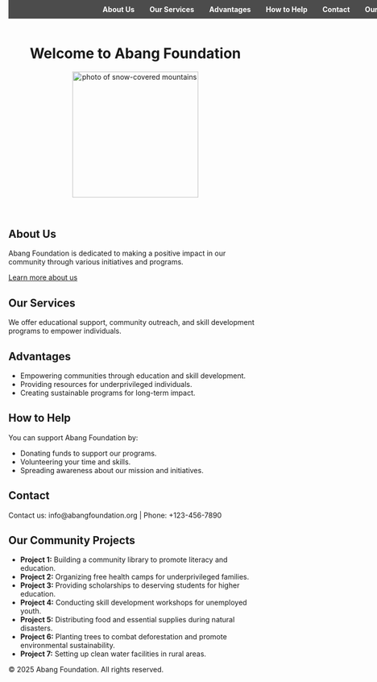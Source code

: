<!DOCTYPE html>
<html lang="en">
<head>
    <meta charset="UTF-8">
    <meta name="viewport" content="width=device-width, initial-scale=1.0">
    <title>Abang Foundation</title>
    <style>
        body {
            background-image: url('snow.jpg');
            background-size: cover;
            background-repeat: no-repeat;
            background-attachment: fixed; /* Optional: Makes the background fixed while scrolling */
        }
        nav {
            background-color: rgba(0, 0, 0, 0.7); /* Semi-transparent background */
            padding: 10px;
            position: fixed; /* Keeps the nav panel fixed at the top */
            top: 0;
            width: 100%;
            z-index: 1000; /* Ensures it stays above other elements */
        }
        nav ul {
            list-style: none;
            margin: 0;
            padding: 0;
            display: flex;
            justify-content: center;
        }
        nav ul li {
            margin: 0 15px;
        }
        nav ul li a {
            color: white;
            text-decoration: none;
            font-weight: bold;
        }
        nav ul li a:hover {
            text-decoration: underline;
        }
        main {
            margin-top: 60px; /* Adds space to prevent content from overlapping with the fixed nav */
        }
    </style>
</head>
<body>
    <header>
        <h1>Welcome to Abang Foundation</h1>
        <img src="snow.jpg" width="250px" height="250px" alt="photo of snow-covered mountains">
        <!-- Audio Element -->
        <audio autoplay loop>
            <source src="don't cry.mp3" type="audio/mpeg">
        </audio>
    </header>
    <!-- Navigation Panel -->
    <nav>
        <ul>
            <li><a href="#about">About Us</a></li>
            <li><a href="#services">Our Services</a></li>
            <li><a href="#advantages">Advantages</a></li>
            <li><a href="#help">How to Help</a></li>
            <li><a href="#contact">Contact</a></li>
            <li><a href="#projects">Our Projects</a></li>
        </ul>
    </nav>
    <main>
        <section id="about">
            <h2>About Us</h2>
            <p>Abang Foundation is dedicated to making a positive impact in our community through various initiatives and programs.</p>
            <a href="more-about-us.html">Learn more about us</a>
        </section>
        <section id="services">
            <h2>Our Services</h2>
            <p>We offer educational support, community outreach, and skill development programs to empower individuals.</p>
        </section>
        <section id="advantages">
            <h2>Advantages</h2>
            <ul>
                <li>Empowering communities through education and skill development.</li>
                <li>Providing resources for underprivileged individuals.</li>
                <li>Creating sustainable programs for long-term impact.</li>
            </ul>
        </section>
        <section id="help">
            <h2>How to Help</h2>
            <p>You can support Abang Foundation by:</p>
            <ul>
                <li>Donating funds to support our programs.</li>
                <li>Volunteering your time and skills.</li>
                <li>Spreading awareness about our mission and initiatives.</li>
            </ul>
        </section>
        <section id="contact">
            <h2>Contact</h2>
            <p>Contact us: info@abangfoundation.org | Phone: +123-456-7890</p>
        </section>
        <section id="projects">
            <h2>Our Community Projects</h2>
            <ul>
                <li><strong>Project 1:</strong> Building a community library to promote literacy and education.</li>
                <li><strong>Project 2:</strong> Organizing free health camps for underprivileged families.</li>
                <li><strong>Project 3:</strong> Providing scholarships to deserving students for higher education.</li>
                <li><strong>Project 4:</strong> Conducting skill development workshops for unemployed youth.</li>
                <li><strong>Project 5:</strong> Distributing food and essential supplies during natural disasters.</li>
                <li><strong>Project 6:</strong> Planting trees to combat deforestation and promote environmental sustainability.</li>
                <li><strong>Project 7:</strong> Setting up clean water facilities in rural areas.</li>
            </ul>
        </section>
    </main>
    <footer>
        <p>&copy; 2025 Abang Foundation. All rights reserved.</p>
    </footer>
</body>
</html>
